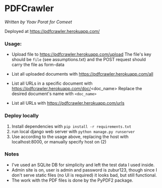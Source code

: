 # PDFCrawler #

_Written by Yoav Porat for Comeet_

Deployed at https://pdfcrawler.herokuapp.com/

### Usage:

* Upload file to https://pdfcrawler.herokuapp.com/upload
  The file's key should be `file` (see assumptions.txt) and the POST request should carry the file as form-data

* List all uploaded documents with https://pdfcrawler.herokuapp.com/all

* List all URLs in a specific document with https://pdfcrawler.herokuapp.com/doc/<doc_name>
Replace the desired document's name with `<doc_name>`

* List all URLs with https://pdfcrawler.herokuapp.com/urls

### Deploy locally

1. Install dependencies with `pip install -r requirements.txt`
2. run local django web server with `python manage.py runserver`
3. Use according to the usage above, replacing the host with localhost:8000, or manually specify host on (2)

### Notes

* I've used an SQLite DB for simplicity and left the test data I used inside.
* Admin site is on, user is admin and password is zubur123, though since I don't serve static files (no UI is required) it looks bad, but still functional.
* The work with the PDF files is done by the PyPDF2 package.
